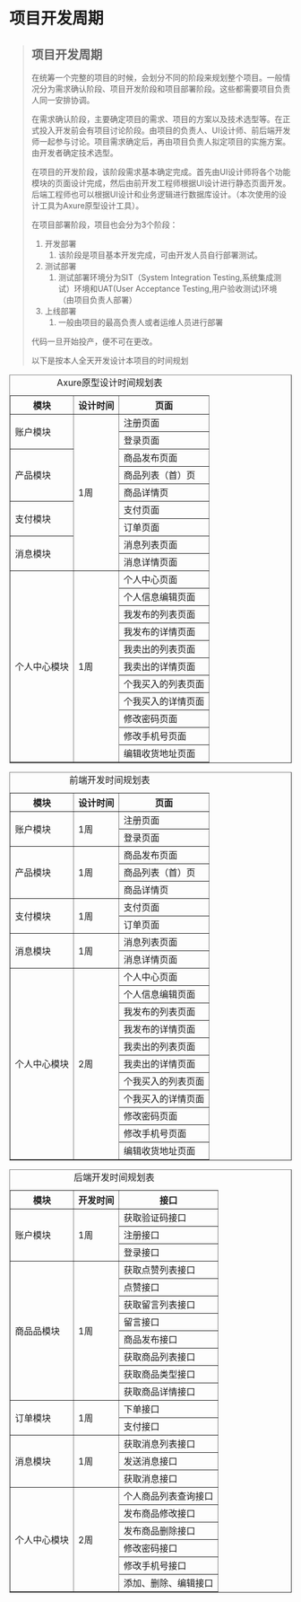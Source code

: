 # 项目开发周期

> ## 项目开发周期
>
> 在统筹一个完整的项目的时候，会划分不同的阶段来规划整个项目。一般情况分为需求确认阶段、项目开发阶段和项目部署阶段。这些都需要项目负责人同一安排协调。
>
> 在需求确认阶段，主要确定项目的需求、项目的方案以及技术选型等。在正式投入开发前会有项目讨论阶段。由项目的负责人、UI设计师、前后端开发师一起参与讨论。项目需求确定后，再由项目负责人拟定项目的实施方案。由开发者确定技术选型。
>
> 在项目的开发阶段，该阶段需求基本确定完成。首先由UI设计师将各个功能模块的页面设计完成，然后由前开发工程师根据UI设计进行静态页面开发。后端工程师也可以根据UI设计和业务逻辑进行数据库设计。（本次使用的设计工具为Axure原型设计工具）。
>
> 在项目部署阶段，项目也会分为3个阶段：
>
> 1. 开发部署
>    1. 该阶段是项目基本开发完成，可由开发人员自行部署测试。
> 2. 测试部署
>    1. 测试部署环境分为SIT（System Integration Testing,系统集成测试）环境和UAT(User Acceptance Testing,用户验收测试)环境（由项目负责人部署）
> 3. 上线部署
>    1. 一般由项目的最高负责人或者运维人员进行部署
>
> 代码一旦开始投产，便不可在更改。
>
> 以下是按本人全天开发设计本项目的时间规划

<table border="1" width="800px">
        <caption>Axure原型设计时间规划表</caption>
        <tr>
            <th>模块</th>
            <th>设计时间</th>
            <th>页面</th>
        </tr>
        <tr>
            <td rowspan="2">账户模块</td>
            <td rowspan="9">1周</td>
            <td>注册页面</td>
        </tr>
        <tr>
            <td>登录页面</td>
        </tr>
        <tr>
            <td rowspan="3">产品模块</td>
            <td>商品发布页面</td>
        </tr>
        <tr>
            <td>商品列表（首）页</td>
        </tr>
        <tr>
            <td>商品详情页</td>
        </tr>
        <tr>
            <td rowspan="2">支付模块</td>
            <td>支付页面</td>
        </tr>
        <tr>
            <td>订单页面</td>
        </tr>
        <tr>
            <td rowspan="2">消息模块</td>
            <td>消息列表页面</td>
        </tr>
        <tr>
            <td>消息详情页面</td>
        </tr>
        <tr>
            <td rowspan="11">个人中心模块</td>
            <td rowspan="11">1周</td>
            <td>个人中心页面</td>
        </tr>
        <tr>
            <td>个人信息编辑页面</td>
        </tr>
        <tr>
            <td>我发布的列表页面</td>
        </tr>
        <tr>
            <td>我发布的详情页面</td>
        </tr>
        <tr>
            <td>我卖出的列表页面</td>
        </tr>
        <tr>
            <td>我卖出的详情页面</td>
        </tr>
        <tr>
            <td>个我买入的列表页面</td>
        </tr>
        <tr>
            <td>个我买入的详情页面</td>
        </tr>
        <tr>
            <td>修改密码页面</td>
        </tr>
        <tr>
            <td>修改手机号页面</td>
        </tr>
        <tr>
            <td>编辑收货地址页面</td>
        </tr>
    </table>


<table border="1" width="800px">
    <caption>前端开发时间规划表</caption>
    <tr>
        <th>模块</th>
        <th>设计时间</th>
        <th>页面</th>
    </tr>
    <tr>
        <td rowspan="2">账户模块</td>
        <td rowspan="2">1周</td>
        <td>注册页面</td>
    </tr>
    <tr>
        <td>登录页面</td>
    </tr>
    <tr>
        <td rowspan="3">产品模块</td>
        <td rowspan="3">1周</td>
        <td>商品发布页面</td>
    </tr>
    <tr>
        <td>商品列表（首）页</td>
    </tr>
    <tr>
        <td>商品详情页</td>
    </tr>
    <tr>
        <td rowspan="2">支付模块</td>
        <td rowspan="2">1周</td>
        <td>支付页面</td>
    </tr>
    <tr>
        <td>订单页面</td>
    </tr>
    <tr>
        <td rowspan="2">消息模块</td>
        <td rowspan="2">1周</td>
        <td>消息列表页面</td>
    </tr>
    <tr>
        <td>消息详情页面</td>
    </tr>
    <tr>
        <td rowspan="11">个人中心模块</td>
        <td rowspan="11">2周</td>
        <td>个人中心页面</td>
    </tr>
    <tr>
        <td>个人信息编辑页面</td>
    </tr>
    <tr>
        <td>我发布的列表页面</td>
    </tr>
    <tr>
        <td>我发布的详情页面</td>
    </tr>
    <tr>
        <td>我卖出的列表页面</td>
    </tr>
    <tr>
        <td>我卖出的详情页面</td>
    </tr>
    <tr>
        <td>个我买入的列表页面</td>
    </tr>
    <tr>
        <td>个我买入的详情页面</td>
    </tr>
    <tr>
        <td>修改密码页面</td>
    </tr>
    <tr>
        <td>修改手机号页面</td>
    </tr>
    <tr>
        <td>编辑收货地址页面</td>
    </tr>
</table>



<table border="1" width="800px">
    <caption>后端开发时间规划表</caption>
    <tr>
        <th>模块</th>
        <th>开发时间</th>
        <th>接口</th>
    </tr>
    <tr>
        <td rowspan="3">账户模块</td>
        <td rowspan="3">1周</td>
        <td>获取验证码接口</td>
    </tr>
    <tr>
        <td>注册接口</td>
    </tr>
    <tr>
        <td>登录接口</td>
    </tr>
    <tr>
        <td rowspan="8">商品品模块</td>
        <td rowspan="8">1周</td>
        <td>获取点赞列表接口</td>
    </tr>
    <tr>
        <td>点赞接口</td>
    </tr>
    <tr>
        <td>获取留言列表接口</td>
    </tr>
    <tr>
        <td>留言接口</td>
    </tr>
    <tr>
        <td>商品发布接口</td>
    </tr>
    <tr>
        <td>获取商品列表接口</td>
    </tr>
    <tr>
        <td>获取商品类型接口</td>
    </tr>
    <tr>
        <td>获取商品详情接口</td>
    </tr>
    <tr>
        <td rowspan="2">订单模块</td>
        <td rowspan="2">1周</td>
        <td>下单接口</td>
    </tr>
    <tr>
        <td>支付接口</td>
    </tr>
    <tr>
        <td rowspan="3">消息模块</td>
        <td rowspan="3">1周</td>
        <td>获取消息列表接口</td>
    </tr>
    <tr>
        <td>发送消息接口</td>
    </tr>
    <tr>
        <td>获取消息接口</td>
    </tr>
    <tr>
        <td rowspan="6">个人中心模块</td>
        <td rowspan="6">2周</td>
        <td>个人商品列表查询接口</td>
    </tr>
    <tr>
        <td>发布商品修改接口</td>
    </tr>
    <tr>
        <td>发布商品删除接口</td>
    </tr>
    <tr>
        <td>修改密码接口</td>
    </tr>
    <tr>
        <td>修改手机号接口</td>
    </tr>
    <tr>
        <td>添加、删除、编辑接口</td>
    </tr>
</table>




